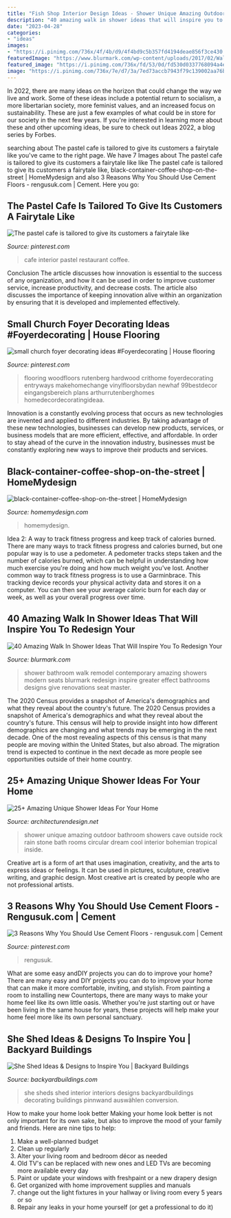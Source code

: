 ```yaml
---
title: "Fish Shop Interior Design Ideas - Shower Unique Amazing Outdoor Bathroom Showers Cave Outside Rock Rain Stone Bath Rooms Circular Dream Cool Interior Bohemian Tropical Inside"
description: "40 amazing walk in shower ideas that will inspire you to redesign your"
date: "2023-04-28"
categories:
- "ideas"
images:
- "https://i.pinimg.com/736x/4f/4b/d9/4f4bd9c5b357fd4194deae856f3ce430.jpg"
featuredImage: "https://www.blurmark.com/wp-content/uploads/2017/02/Walk-in-Shower-Design-5.jpg"
featured_image: "https://i.pinimg.com/736x/fd/53/0d/fd530d0337768094a4e3086b8d7b404f.jpg"
image: "https://i.pinimg.com/736x/7e/d7/3a/7ed73accb7943f79c139002aa76bd78d.jpg"
---
```



In 2022, there are many ideas on the horizon that could change the way we live and work. Some of these ideas include a potential return to socialism, a more libertarian society, more feminist values, and an increased focus on sustainability. These are just a few examples of what could be in store for our society in the next few years. If you're interested in learning more about these and other upcoming ideas, be sure to check out Ideas 2022, a blog series by Forbes.

	

		
searching about The pastel cafe is tailored to give its customers a fairytale like you've came to the right page. We have 7 Images about The pastel cafe is tailored to give its customers a fairytale like like The pastel cafe is tailored to give its customers a fairytale like, black-container-coffee-shop-on-the-street | HomeMydesign and also 3 Reasons Why You Should Use Cement Floors - rengusuk.com | Cement. Here you go:
		
    
## The Pastel Cafe Is Tailored To Give Its Customers A Fairytale Like

<img loading=lazy src="https://i.pinimg.com/736x/7e/d7/3a/7ed73accb7943f79c139002aa76bd78d.jpg" onerror="this.onerror=null;this.src='https://tse4.mm.bing.net/th?id=OIP.5NDLfChaSGwZ9R8LVrwzggHaL2&amp;pid=15.1';" alt="The pastel cafe is tailored to give its customers a fairytale like">

_Source: pinterest.com_

>cafe interior pastel restaurant coffee. 

	

Conclusion
The article discusses how innovation is essential to the success of any organization, and how it can be used in order to improve customer service, increase productivity, and decrease costs. The article also discusses the importance of keeping innovation alive within an organization by ensuring that it is developed and implemented effectively.

    
## Small Church Foyer Decorating Ideas #Foyerdecorating | House Flooring

<img loading=lazy src="https://i.pinimg.com/736x/4f/4b/d9/4f4bd9c5b357fd4194deae856f3ce430.jpg" onerror="this.onerror=null;this.src='https://tse3.mm.bing.net/th?id=OIP.gk9tTTmwOu5JSO8u1-xhjgHaLG&amp;pid=15.1';" alt="small church foyer decorating ideas #Foyerdecorating | House flooring">

_Source: pinterest.com_

>flooring woodfloors rutenberg hardwood crithome foyerdecorating entryways makehomechange vinylfloorsbydan newhaf 99bestdecor eingangsbereich plans arthurrutenberghomes homedecordecoratingideaa. 

	

Innovation is a constantly evolving process that occurs as new technologies are invented and applied to different industries. By taking advantage of these new technologies, businesses can develop new products, services, or business models that are more efficient, effective, and affordable. In order to stay ahead of the curve in the innovation industry, businesses must be constantly exploring new ways to improve their products and services.

    
## Black-container-coffee-shop-on-the-street | HomeMydesign

<img loading=lazy src="https://homemydesign.com/wp-content/uploads/2020/07/black-container-coffee-shop-on-the-street.jpg" onerror="this.onerror=null;this.src='https://tse1.mm.bing.net/th?id=OIP.pdDE86zjen_jQ4olldd7KQHaLH&amp;pid=15.1';" alt="black-container-coffee-shop-on-the-street | HomeMydesign">

_Source: homemydesign.com_

>homemydesign. 

	

Idea 2: A way to track fitness progress and keep track of calories burned.
There are many ways to track fitness progress and calories burned, but one popular way is to use a pedometer. A pedometer tracks steps taken and the number of calories burned, which can be helpful in understanding how much exercise you're doing and how much weight you've lost. Another common way to track fitness progress is to use a Garminbrace. This tracking device records your physical activity data and stores it on a computer. You can then see your average caloric burn for each day or week, as well as your overall progress over time.

    
## 40 Amazing Walk In Shower Ideas That Will Inspire You To Redesign Your

<img loading=lazy src="https://www.blurmark.com/wp-content/uploads/2017/02/Walk-in-Shower-Design-5.jpg" onerror="this.onerror=null;this.src='https://tse3.mm.bing.net/th?id=OIP.1vSSD94Rp_pUz35VEh_FQQHaHa&amp;pid=15.1';" alt="40 Amazing Walk In Shower Ideas That Will Inspire You To Redesign Your">

_Source: blurmark.com_

>shower bathroom walk remodel contemporary amazing showers modern seats blurmark redesign inspire greater effect bathrooms designs give renovations seat master. 

	

The 2020 Census provides a snapshot of America's demographics and what they reveal about the country's future.
The 2020 Census provides a snapshot of America's demographics and what they reveal about the country's future. This census will help to provide insight into how different demographics are changing and what trends may be emerging in the next decade. One of the most revealing aspects of this census is that many people are moving within the United States, but also abroad. The migration trend is expected to continue in the next decade as more people see opportunities outside of their home country.

    
## 25+ Amazing Unique Shower Ideas For Your Home

<img loading=lazy src="http://cdn.architecturendesign.net/wp-content/uploads/2016/03/AD-Amazing-Unique-Shower-Ideas-For-Your-Home-05.jpg" onerror="this.onerror=null;this.src='https://tse3.mm.bing.net/th?id=OIP.9SxlkA4FTw8sbadXbrnFewHaLG&amp;pid=15.1';" alt="25+ Amazing Unique Shower Ideas For Your Home">

_Source: architecturendesign.net_

>shower unique amazing outdoor bathroom showers cave outside rock rain stone bath rooms circular dream cool interior bohemian tropical inside. 

	

Creative art is a form of art that uses imagination, creativity, and the arts to express ideas or feelings. It can be used in pictures, sculpture, creative writing, and graphic design. Most creative art is created by people who are not professional artists.

    
## 3 Reasons Why You Should Use Cement Floors - Rengusuk.com | Cement

<img loading=lazy src="https://i.pinimg.com/736x/fd/53/0d/fd530d0337768094a4e3086b8d7b404f.jpg" onerror="this.onerror=null;this.src='https://tse3.mm.bing.net/th?id=OIP.BsVZPezabQ7_chVeNE3HFQHaJ3&amp;pid=15.1';" alt="3 Reasons Why You Should Use Cement Floors - rengusuk.com | Cement">

_Source: pinterest.com_

>rengusuk. 

	

What are some easy andDIY projects you can do to improve your home?
There are many easy and DIY projects you can do to improve your home that can make it more comfortable, inviting, and stylish. From painting a room to installing new Countertops, there are many ways to make your home feel like its own little oasis. Whether you're just starting out or have been living in the same house for years, these projects will help make your home feel more like its own personal sanctuary.

    
## She Shed Ideas &amp; Designs To Inspire You | Backyard Buildings

<img loading=lazy src="https://www.backyardbuildings.com/product_images/she-shed-concept-interior-1.jpg" onerror="this.onerror=null;this.src='https://tse2.mm.bing.net/th?id=OIP.bIe3NYquuq-wHrEvpG_B9QHaJ4&amp;pid=15.1';" alt="She Shed Ideas &amp; Designs to Inspire You | Backyard Buildings">

_Source: backyardbuildings.com_

>she sheds shed interior interiors designs backyardbuildings decorating buildings pinnwand auswählen conversion. 

	

How to make your home look better
Making your home look better is not only important for its own sake, but also to improve the mood of your family and friends. Here are nine tips to help: 
1. Make a well-planned budget
2. Clean up regularly
3. Alter your living room and bedroom décor as needed
4. Old TV's can be replaced with new ones and LED TVs are becoming more available every day 
5. Paint or update your windows with freshpaint or a new drapery design 
6. Get organized with home improvement supplies and manuals 
7. change out the light fixtures in your hallway or living room every 5 years or so 
8. Repair any leaks in your home yourself (or get a professional to do it) 


